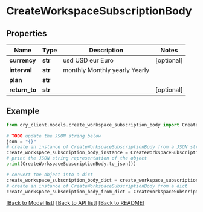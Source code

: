 # CreateWorkspaceSubscriptionBody


## Properties

Name | Type | Description | Notes
------------ | ------------- | ------------- | -------------
**currency** | **str** |  usd USD eur Euro | [optional] 
**interval** | **str** |  monthly Monthly yearly Yearly | 
**plan** | **str** |  | 
**return_to** | **str** |  | [optional] 

## Example

```python
from ory_client.models.create_workspace_subscription_body import CreateWorkspaceSubscriptionBody

# TODO update the JSON string below
json = "{}"
# create an instance of CreateWorkspaceSubscriptionBody from a JSON string
create_workspace_subscription_body_instance = CreateWorkspaceSubscriptionBody.from_json(json)
# print the JSON string representation of the object
print(CreateWorkspaceSubscriptionBody.to_json())

# convert the object into a dict
create_workspace_subscription_body_dict = create_workspace_subscription_body_instance.to_dict()
# create an instance of CreateWorkspaceSubscriptionBody from a dict
create_workspace_subscription_body_from_dict = CreateWorkspaceSubscriptionBody.from_dict(create_workspace_subscription_body_dict)
```
[[Back to Model list]](../README.md#documentation-for-models) [[Back to API list]](../README.md#documentation-for-api-endpoints) [[Back to README]](../README.md)


